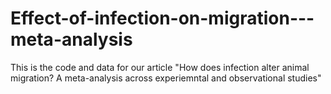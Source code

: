 # Effect-of-infection-on-migration---meta-analysis

This is the code and data for our article "How does infection alter animal migration? A meta-analysis across experiemntal and observational studies"

